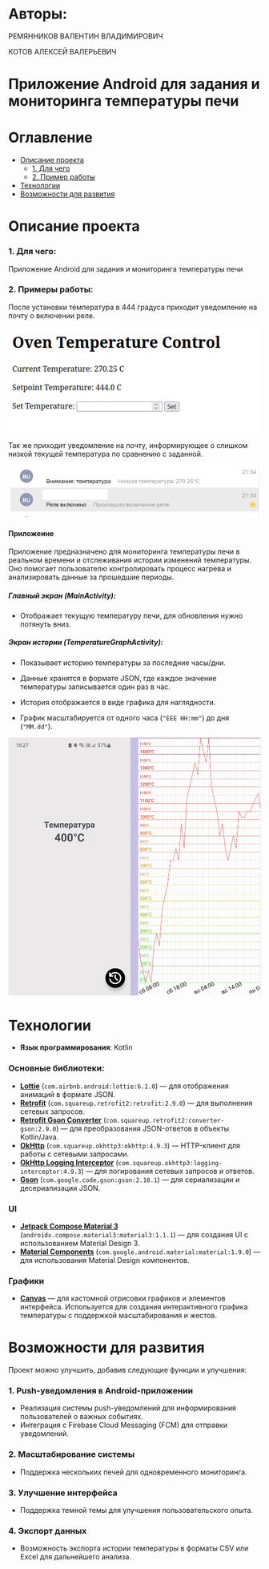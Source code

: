 # Авторы:
  РЕМЯННИКОВ ВАЛЕНТИН ВЛАДИМИРОВИЧ
  
  КОТОВ АЛЕКСЕЙ ВАЛЕРЬЕВИЧ
# Приложение Android для задания и мониторинга температуры печи
 # Оглавление

- [Описание проекта](#Описание-проекта)
  - [1. Для чего](#1-для-чего)
  - [2. Пример работы](#2-примеры-работы)
- [Технологии](#Технологии)
- [Возможности для развития](#-Возможности-для-развития)

# Описание проекта
### 1. Для чего: 
Приложение Android для задания и мониторинга температуры печи
### 2. Примеры работы:
После установки температура в 444 градуса приходит уведомление на почту о включении реле.

![img.png](Readme_png/img.png)

Так же приходит уведомление на почту, информирующее о слишком низкой текущей температура по сравнению с заданной.

![img_1.png](Readme_png/img_1.png)


#### Приложеине 
Приложение предназначено для мониторинга температуры печи в реальном времени и отслеживания истории изменений температуры. Оно помогает пользователю контролировать процесс нагрева и анализировать данные за прошедшие периоды.
##### Главный экран (MainActivity):
  - Отображает текущую температуру печи, для обновления нужно потянуть вниз.

##### Экран истории (TemperatureGraphActivity):

  - Показывает историю температуры за последние часы/дни.

  - Данные хранятся в формате JSON, где каждое значение температуры записывается один раз в час.

  - История отображается в виде графика для наглядности.
  - График масштабируется от одного часа (`"EEE HH:mm"`) до дня (`"MM.dd"`).

![Screenshot_20250113_162714_IoT.png](Readme_png/Screenshot_20250113_162714_IoT.png)
# Технологии
- **Язык программирования**: Kotlin

### Основные библиотеки:
- **[Lottie](https://airbnb.io/lottie/)** (`com.airbnb.android:lottie:6.1.0`) — для отображения анимаций в формате JSON.
- **[Retrofit](https://square.github.io/retrofit/)** (`com.squareup.retrofit2:retrofit:2.9.0`) — для выполнения сетевых запросов.
- **[Retrofit Gson Converter](https://square.github.io/retrofit/)** (`com.squareup.retrofit2:converter-gson:2.9.0`) — для преобразования JSON-ответов в объекты Kotlin/Java.
- **[OkHttp](https://square.github.io/okhttp/)** (`com.squareup.okhttp3:okhttp:4.9.3`) — HTTP-клиент для работы с сетевыми запросами.
- **[OkHttp Logging Interceptor](https://square.github.io/okhttp/)** (`com.squareup.okhttp3:logging-interceptor:4.9.3`) — для логирования сетевых запросов и ответов.
- **[Gson](https://github.com/google/gson)** (`com.google.code.gson:gson:2.10.1`) — для сериализации и десериализации JSON.

### UI
- **[Jetpack Compose Material 3](https://developer.android.com/jetpack/compose)** (`androidx.compose.material3:material3:1.1.1`) — для создания UI с использованием Material Design 3.
- **[Material Components](https://material.io/develop/android)** (`com.google.android.material:material:1.9.0`) — для использования Material Design компонентов.

### Графики
- **[Canvas](https://developer.android.com/jetpack/compose/graphics)** — для кастомной отрисовки графиков и элементов интерфейса. Используется для создания интерактивного графика температуры с поддержкой масштабирования и жестов.

# Возможности для развития

Проект можно улучшить, добавив следующие функции и улучшения:

### 1. Push-уведомления в Android-приложении
   - Реализация системы push-уведомлений для информирования пользователей о важных событиях.
   - Интеграция с Firebase Cloud Messaging (FCM) для отправки уведомлений.

### 2. Масштабирование системы
   - Поддержка нескольких печей для одновременного мониторинга.

### 3. Улучшение интерфейса
   - Поддержка темной темы для улучшения пользовательского опыта.

### 4. Экспорт данных
   - Возможность экспорта истории температуры в форматы CSV или Excel для дальнейшего анализа.
